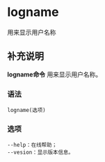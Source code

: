 logname
===

用来显示用户名称

## 补充说明

**logname命令** 用来显示用户名称。

### 语法  

```
logname(选项)
```

### 选项  

```
--help：在线帮助；
--vesion：显示版本信息。
```


<!-- Linux命令行搜索引擎：https://jaywcjlove.github.io/linux-command/ -->